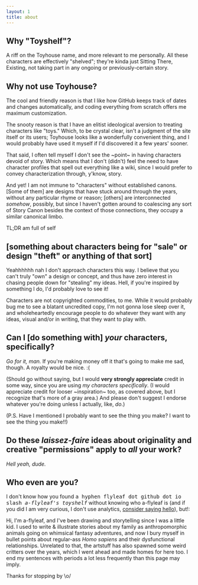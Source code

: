```yaml
---
layout: 1
title: about
---
```

## Why "Toyshelf"?
A riff on the Toyhouse name, and more relevant to me personally. All these characters are effectively "shelved"; they're kinda just Sitting There, Existing, not taking part in any ongoing or previously-certain story.

## Why not use Toyhouse?
The cool and friendly reason is that I like how GitHub keeps track of dates and changes automatically, and coding everything from scratch offers me maximum customization.

The snooty reason is that I have an elitist ideological aversion to treating characters like "toys." Which, to be crystal clear, isn't a judgment of the site itself or its users; Toyhouse looks like a wonderfully convenient thing, and I would probably have used it myself if I'd discovered it a few years' sooner.

That said, I often tell myself I don't see the ~point~ in having characters devoid of story. Which means that I don't (didn't) feel the need to have character profiles that spell out everything like a wiki, since I would prefer to convey characterization through, y'know, story.

And yet! I am not immune to "characters" without established canons. [Some of them] are designs that have stuck around through the years, without any particular rhyme or reason; [others] are interconnected *somehow*, possibly, but since I haven't gotten around to coalescing any sort of Story Canon besides the context of those connections, they occupy a similar canonical limbo.

TL;DR am full of self

## \[something about characters being for "sale" or design "theft" or anything of that sort]
Yeahhhhhh nah I don't approach characters this way. I believe that you can't truly "own" a design or concept, and thus have zero interest in chasing people down for "stealing" my ideas. Hell, if you're inspired by something I do, I'd probably love to see it!

Characters are not copyrighted commodities, to me. While it would probably bug me to see a blatant uncredited copy, I'm not gonna lose sleep over it, and wholeheartedly encourage people to do whatever they want with any ideas, visual and/or in writing, that they want to play with.

## Can I \[do something with] *your* characters, specifically?
*Go for it, man.* If you're making money off it that's going to make me sad, though. A royalty would be nice. <span style="inline-block;">:(</span>

(Should go without saying, but I would **very strongly appreciate** credit in some way, since you are using *my characters specifically*. (I would appreciate credit for looser ~inspiration~ too, as covered above, but I recognize that's more of a gray area.) And please don't suggest I endorse whatever you're doing unless I actually, like, *do*.)

(P.S. Have I mentioned I probably want to see the thing you make? I want to see the thing you make!!)

## Do these <dfn title="freeform, essentially">laissez-faire</dfn> ideas about originality and creative "permissions" apply to *all* your work?

*Hell yeah, dude.*

## Who even are you?
I don't know how you found <span style="font-family:monospace;">a hyphen flyleaf dot github dot io slash *a-flyleaf's toyshelf*</span> without knowing who a-flyleaf is (and if you did I am very curious, I don't use analytics, [consider saying hello](https://a-flyleaf.github.io/about#obligatory-contact-section)), but!:

Hi, I'm a-flyleaf, and I've been drawing and storytelling since I was a little kid. I used to write & illustrate stories about my family as anthropomorphic animals going on whimsical fantasy adventures, and now I bury myself in bullet points about regular-ass *Homo sapiens* and their dysfunctional relationships. Unrelated to that, the artstuff has also spawned some weird critters over the years, which I went ahead and made homes for here too. I end my sentences with periods a lot less frequently than this page may imply.

Thanks for stopping by <span style="display:inline-block;">\o/</span>